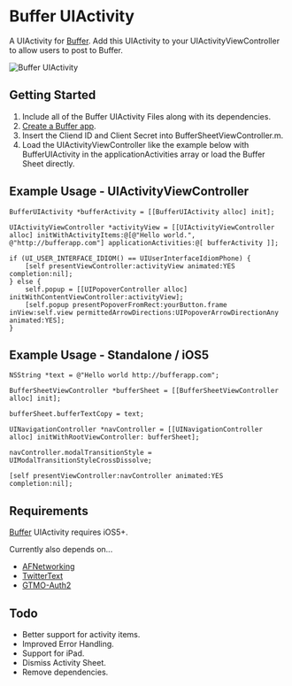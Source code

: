Buffer UIActivity
=============

A UIActivity for [Buffer](http://bufferapp.com). Add this UIActivity to your UIActivityViewController to allow users to post to Buffer.

![Buffer UIActivity](http://www.andydev.co.uk/wp-content/uploads/2012/09/iOS-Simulator-Screen-shot-22-Sep-2012-14.12.41.png)

## Getting Started

1. Include all of the Buffer UIActivity Files along with its dependencies.
2. [Create a Buffer app](http://bufferapp.com/developers/apps/create).
3. Insert the Cliend ID and Client Secret into BufferSheetViewController.m.
4. Load the UIActivityViewController like the example below with BufferUIActivity in the applicationActivities array or load the Buffer Sheet directly.

## Example Usage - UIActivityViewController

    BufferUIActivity *bufferActivity = [[BufferUIActivity alloc] init];
    
    UIActivityViewController *activityView = [[UIActivityViewController alloc] initWithActivityItems:@[@"Hello world.", @"http://bufferapp.com"] applicationActivities:@[ bufferActivity ]];
    
    if (UI_USER_INTERFACE_IDIOM() == UIUserInterfaceIdiomPhone) {
        [self presentViewController:activityView animated:YES completion:nil];
    } else {
        self.popup = [[UIPopoverController alloc] initWithContentViewController:activityView];
        [self.popup presentPopoverFromRect:yourButton.frame inView:self.view permittedArrowDirections:UIPopoverArrowDirectionAny animated:YES];
    }
    
    
## Example Usage - Standalone / iOS5

    NSString *text = @"Hello world http://bufferapp.com";
    
    BufferSheetViewController *bufferSheet = [[BufferSheetViewController alloc] init];
    
    bufferSheet.bufferTextCopy = text;
    
    UINavigationController *navController = [[UINavigationController alloc] initWithRootViewController: bufferSheet];
    
    navController.modalTransitionStyle = UIModalTransitionStyleCrossDissolve;
    
    [self presentViewController:navController animated:YES completion:nil];
    
    
## Requirements

[Buffer](http://bufferapp.com) UIActivity requires iOS5+.

Currently also depends on...
* [AFNetworking](https://github.com/AFNetworking/AFNetworking/)
* [TwitterText](https://github.com/twitter/twitter-text-objc)
* [GTMO-Auth2](http://code.google.com/p/gtm-oauth2/)

## Todo

* Better support for activity items.
* Improved Error Handling.
* Support for iPad.
* Dismiss Activity Sheet.
* Remove dependencies.